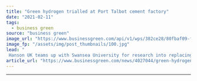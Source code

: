 ```yaml
---
title: "Green hydrogen trialled at Port Talbot cement factory"
date: "2021-02-11"
tags: 
  - business green
source: "business green"
image_url: "https://www.businessgreen.com/api/v1/wps/382ce28/80fbaf09-f9e4-4fcf-84c7-9c3f41b63ee7/3/Port-Talbot-Regen-plant-hanson-uk-185x114.jpg"
image_fp: "/assets/img/post_thumbnails/100.jpg"
lead: "
 Hanson UK teams up with Swansea University for research into replacing fossil fuels in cement production ..."
article_url: "https://www.businessgreen.com/news/4027044/green-hydrogen-trialled-port-talbot-cement-factory"
---
```


---
